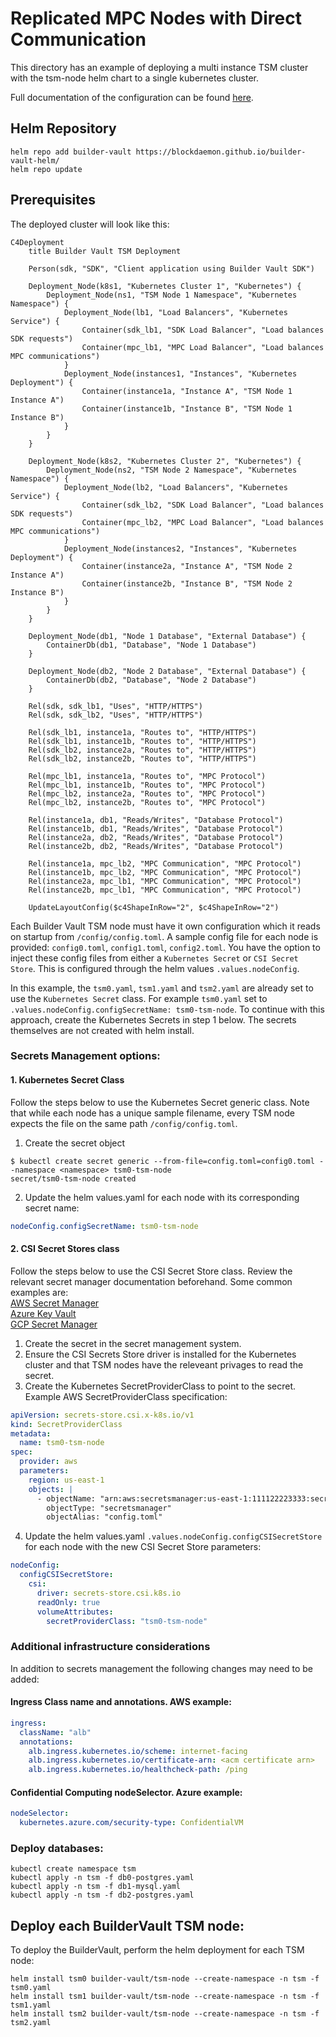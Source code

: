 # Replicated MPC Nodes with Direct Communication

This directory has an example of deploying a multi instance TSM cluster with the tsm-node helm chart to a single kubernetes cluster.

Full documentation of the configuration can be found [here](https://builder-vault-tsm.docs.blockdaemon.com/docs/example-tsm-configuration-file).

## Helm Repository

```shell
helm repo add builder-vault https://blockdaemon.github.io/builder-vault-helm/
helm repo update
```

## Prerequisites

The deployed cluster will look like this:

```mermaid
C4Deployment
    title Builder Vault TSM Deployment

    Person(sdk, "SDK", "Client application using Builder Vault SDK")

    Deployment_Node(k8s1, "Kubernetes Cluster 1", "Kubernetes") {
        Deployment_Node(ns1, "TSM Node 1 Namespace", "Kubernetes Namespace") {
            Deployment_Node(lb1, "Load Balancers", "Kubernetes Service") {
                Container(sdk_lb1, "SDK Load Balancer", "Load balances SDK requests")
                Container(mpc_lb1, "MPC Load Balancer", "Load balances MPC communications")
            }
            Deployment_Node(instances1, "Instances", "Kubernetes Deployment") {
                Container(instance1a, "Instance A", "TSM Node 1 Instance A")
                Container(instance1b, "Instance B", "TSM Node 1 Instance B")
            }
        }
    }

    Deployment_Node(k8s2, "Kubernetes Cluster 2", "Kubernetes") {
        Deployment_Node(ns2, "TSM Node 2 Namespace", "Kubernetes Namespace") {
            Deployment_Node(lb2, "Load Balancers", "Kubernetes Service") {
                Container(sdk_lb2, "SDK Load Balancer", "Load balances SDK requests")
                Container(mpc_lb2, "MPC Load Balancer", "Load balances MPC communications")
            }
            Deployment_Node(instances2, "Instances", "Kubernetes Deployment") {
                Container(instance2a, "Instance A", "TSM Node 2 Instance A")
                Container(instance2b, "Instance B", "TSM Node 2 Instance B")
            }
        }
    }

    Deployment_Node(db1, "Node 1 Database", "External Database") {
        ContainerDb(db1, "Database", "Node 1 Database")
    }

    Deployment_Node(db2, "Node 2 Database", "External Database") {
        ContainerDb(db2, "Database", "Node 2 Database")
    }

    Rel(sdk, sdk_lb1, "Uses", "HTTP/HTTPS")
    Rel(sdk, sdk_lb2, "Uses", "HTTP/HTTPS")

    Rel(sdk_lb1, instance1a, "Routes to", "HTTP/HTTPS")
    Rel(sdk_lb1, instance1b, "Routes to", "HTTP/HTTPS")
    Rel(sdk_lb2, instance2a, "Routes to", "HTTP/HTTPS")
    Rel(sdk_lb2, instance2b, "Routes to", "HTTP/HTTPS")

    Rel(mpc_lb1, instance1a, "Routes to", "MPC Protocol")
    Rel(mpc_lb1, instance1b, "Routes to", "MPC Protocol")
    Rel(mpc_lb2, instance2a, "Routes to", "MPC Protocol")
    Rel(mpc_lb2, instance2b, "Routes to", "MPC Protocol")

    Rel(instance1a, db1, "Reads/Writes", "Database Protocol")
    Rel(instance1b, db1, "Reads/Writes", "Database Protocol")
    Rel(instance2a, db2, "Reads/Writes", "Database Protocol")
    Rel(instance2b, db2, "Reads/Writes", "Database Protocol")

    Rel(instance1a, mpc_lb2, "MPC Communication", "MPC Protocol")
    Rel(instance1b, mpc_lb2, "MPC Communication", "MPC Protocol")
    Rel(instance2a, mpc_lb1, "MPC Communication", "MPC Protocol")
    Rel(instance2b, mpc_lb1, "MPC Communication", "MPC Protocol")

    UpdateLayoutConfig($c4ShapeInRow="2", $c4ShapeInRow="2")
```

Each Builder Vault TSM node must have it own configuration which it reads on startup from `/config/config.toml`. A sample config file for each node is provided: `config0.toml`, `config1.toml`, `config2.toml`. You have the option to inject these config files from either a `Kubernetes Secret` or `CSI Secret Store`. This is configured through the helm values `.values.nodeConfig`.

In this example, the `tsm0.yaml`, `tsm1.yaml` and `tsm2.yaml` are already set to use the `Kubernetes Secret` class. For example `tsm0.yaml` set to `.values.nodeConfig.configSecretName: tsm0-tsm-node`. To continue with this approach, create the Kubernetes Secrets in step 1 below. The secrets themselves are not created with helm install.


### Secrets Management options:

#### 1. Kubernetes Secret Class
Follow the steps below to use the Kubernetes Secret generic class. Note that while each node has a unique sample filename, every TSM node expects the file on the same path `/config/config.toml`.
1. Create the secret object
```shell
$ kubectl create secret generic --from-file=config.toml=config0.toml --namespace <namespace> tsm0-tsm-node
secret/tsm0-tsm-node created
```
2. Update the helm values.yaml for each node with its corresponding secret name:
```yaml
nodeConfig.configSecretName: tsm0-tsm-node
```

#### 2. CSI Secret Stores class
Follow the steps below to use the CSI Secret Store class. Review the relevant secret manager documentation beforehand. Some common examples are:<br>
[AWS Secret Manager](https://docs.aws.amazon.com/secretsmanager/latest/userguide/integrating_csi_driver_SecretProviderClass.html)<br>
[Azure Key Vault](https://learn.microsoft.com/en-us/azure/aks/csi-secrets-store-driver)<br>
[GCP Secret Manager](https://cloud.google.com/secret-manager/docs/secret-manager-managed-csi-component)


1. Create the secret in the secret management system.
2. Ensure the CSI Secrets Store driver is installed for the Kubernetes cluster and that TSM nodes have the releveant privages to read the secret.
3. Create the Kubernetes SecretProviderClass to point to the secret. Example AWS SecretProviderClass specification:
```yaml
apiVersion: secrets-store.csi.x-k8s.io/v1
kind: SecretProviderClass
metadata:
  name: tsm0-tsm-node
spec:
  provider: aws
  parameters:
    region: us-east-1
    objects: |
      - objectName: "arn:aws:secretsmanager:us-east-1:111122223333:secret:tsm0-tsm-node-ABCDE"
        objectType: "secretsmanager"
        objectAlias: "config.toml"
```

4. Update the helm values.yaml `.values.nodeConfig.configCSISecretStore` for each node with the new CSI Secret Store parameters:
```yaml
nodeConfig:
  configCSISecretStore:
    csi:
      driver: secrets-store.csi.k8s.io
      readOnly: true
      volumeAttributes:
        secretProviderClass: "tsm0-tsm-node"
```

### Additional infrastructure considerations
In addition to secrets management the following changes may need to be added:
#### Ingress Class name and annotations. AWS example:
```yaml
ingress:
  className: "alb"
  annotations:
    alb.ingress.kubernetes.io/scheme: internet-facing
    alb.ingress.kubernetes.io/certificate-arn: <acm certificate arn>
    alb.ingress.kubernetes.io/healthcheck-path: /ping
```
#### Confidential Computing nodeSelector. Azure example:
```yaml
nodeSelector:
  kubernetes.azure.com/security-type: ConfidentialVM
```

### Deploy databases:
```shell
kubectl create namespace tsm
kubectl apply -n tsm -f db0-postgres.yaml
kubectl apply -n tsm -f db1-mysql.yaml
kubectl apply -n tsm -f db2-postgres.yaml
```

## Deploy each BuilderVault TSM node:
To deploy the BuilderVault, perform the helm deployment for each TSM node:
```
helm install tsm0 builder-vault/tsm-node --create-namespace -n tsm -f tsm0.yaml
helm install tsm1 builder-vault/tsm-node --create-namespace -n tsm -f tsm1.yaml
helm install tsm2 builder-vault/tsm-node --create-namespace -n tsm -f tsm2.yaml
```

